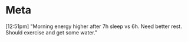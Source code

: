 # Meta

[12:51pm] "Morning energy higher after 7h sleep vs 6h. Need better rest. Should exercise and get some water."
